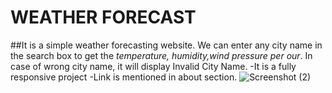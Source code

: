 # WEATHER FORECAST
##It is a simple weather forecasting website. We can enter any city name in the search box to get the *temperature, humidity,wind pressure per our*.
In case of wrong city name, it will display Invalid City Name.
-It is a fully responsive project
-Link is mentioned in about section.
![Screenshot (2)](https://github.com/Sunanda01/WeatherForecast/assets/97533515/f11f31fe-9800-4f78-b5d8-65ddcbeeaf4a)
